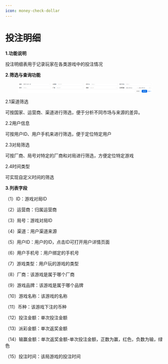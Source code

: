 ```yaml
---
icon: money-check-dollar
---
```


# 投注明细

**1.功能说明**

投注明细表用于记录玩家在各类游戏中的投注情况

**2.筛选与查询功能**

<figure><img src="../.gitbook/assets/image (153).png" alt=""><figcaption></figcaption></figure>

2.1渠道筛选

可按国家、运营商、渠道进行筛选，便于分析不同市场与来源的差异。

2.2用户信息

可按用户ID、用户手机来进行筛选，便于定位特定用户

2.3对局筛选

可按厂商、局号对特定的厂商和对局进行筛选，方便定位特定游戏

2.4时间类型

可实现自定义时间的筛选

**3.列表字段**

（1）ID：游戏对局ID

（2）运营商：归属运营商

（3）局号：游戏对局ID

（4）渠道：用户渠道来源

（5）用户ID：用户的ID，点击ID可打开用户详情页面

（6）用户手机号：用户绑定的手机号

（7）游戏类型：用户玩的游戏的类型

（8）厂商：该游戏是属于哪个厂商

（9）游戏品牌：该游戏是属于哪个品牌

（10）游戏名称：该游戏的名称

（11）币种：该游戏下注的币种

（12）投注金额：单次投注金额

（13）派彩金额：单次返奖金额

（14）输赢金额：单次返奖金额-单次投注金额，正数为赢，红色，负数为输，绿色

（15）投注时间：该局游戏的投注时间
